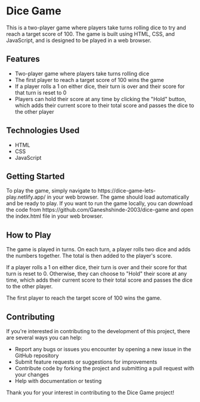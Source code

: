 <h1>Dice Game</h1>

<p>This is a two-player game where players take turns rolling dice to try and reach a target score of 100. The game is built using HTML, CSS, and JavaScript, and is designed to be played in a web browser.</p>

<h2>Features</h2>
<ul>
  <li>Two-player game where players take turns rolling dice</li>
  <li>The first player to reach a target score of 100 wins the game</li>
  <li>If a player rolls a 1 on either dice, their turn is over and their score for that turn is reset to 0</li>
  <li>Players can hold their score at any time by clicking the "Hold" button, which adds their current score to their total score and passes the dice to the other player</li>
</ul>

<h2>Technologies Used</h2>
<ul>
  <li>HTML</li>
  <li>CSS</li>
  <li>JavaScript</li>
</ul>

<h2>Getting Started</h2>
<p>To play the game, simply navigate to https://dice-game-lets-play.netlify.app/ in your web browser. The game should load automatically and be ready to play.
If you want to run the game locally, you can download the code from https://github.com/Ganeshshinde-2003/dice-game and open the index.html file in your web browser.</p>

<h2>How to Play</h2>

<p>The game is played in turns. On each turn, a player rolls two dice and adds the numbers together. The total is then added to the player's score.

If a player rolls a 1 on either dice, their turn is over and their score for that turn is reset to 0. Otherwise, they can choose to "Hold" their score at any time, which adds their current score to their total score and passes the dice to the other player.

The first player to reach the target score of 100 wins the game.</p>

<h2>Contributing</h2>

<p>If you're interested in contributing to the development of this project, there are several ways you can help:</p>

<ul>
  <li>Report any bugs or issues you encounter by opening a new issue in the GitHub repository</li>
  <li>Submit feature requests or suggestions for improvements</li>
  <li>Contribute code by forking the project and submitting a pull request with your changes</li>
  <li>Help with documentation or testing</li>
</ul>
<p>Thank you for your interest in contributing to the Dice Game project!</p>
